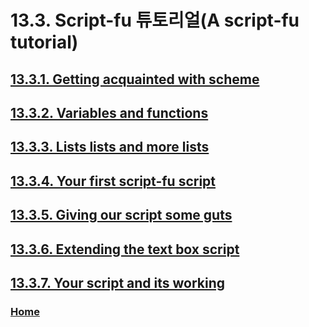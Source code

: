 # 13.3. Script-fu 튜토리얼(A script-fu tutorial)

## [13.3.1. Getting acquainted with scheme](./13-03-01-getting-acquainted-with-scheme.md)
## [13.3.2. Variables and functions](./13-03-02-variables-and-functions.md)
## [13.3.3. Lists lists and more lists](./13-03-03-lists-lists-and-more-lists.md)
## [13.3.4. Your first script-fu script](./13-03-04-your-first-script-fu-script.md)
## [13.3.5. Giving our script some guts](./13-03-05-giving-our-script-some-guts.md)
## [13.3.6. Extending the text box script](./13-03-06-extending-the-text-box-script.md)
## [13.3.7. Your script and its working](./13-03-07-your-script-and-its-working.md)

### [Home](./00-home.md)
